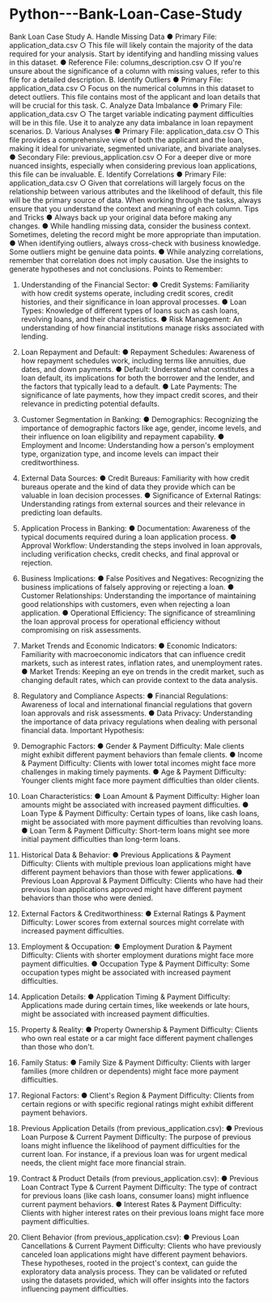 # Python---Bank-Loan-Case-Study
Bank Loan Case Study
A. Handle Missing Data
●	Primary File: application_data.csv
○	This file will likely contain the majority of the data required for your analysis. Start by identifying and handling missing values in this dataset.
●	Reference File: columns_description.csv
○	If you're unsure about the significance of a column with missing values, refer to this file for a detailed description.
B. Identify Outliers
●	Primary File: application_data.csv
○	Focus on the numerical columns in this dataset to detect outliers. This file contains most of the applicant and loan details that will be crucial for this task.
C. Analyze Data Imbalance
●	Primary File: application_data.csv
○	The target variable indicating payment difficulties will be in this file. Use it to analyze any data imbalance in loan repayment scenarios.
D. Various Analyses
●	Primary File: application_data.csv
○	This file provides a comprehensive view of both the applicant and the loan, making it ideal for univariate, segmented univariate, and bivariate analyses.
●	Secondary File: previous_application.csv
○	For a deeper dive or more nuanced insights, especially when considering previous loan applications, this file can be invaluable.
E. Identify Correlations
●	Primary File: application_data.csv
○	Given that correlations will largely focus on the relationship between various attributes and the likelihood of default, this file will be the primary source of data.
When working through the tasks, always ensure that you understand the context and meaning of each column.
Tips and Tricks
●	Always back up your original data before making any changes.
●	While handling missing data, consider the business context. Sometimes, deleting the record might be more appropriate than imputation.
●	When identifying outliers, always cross-check with business knowledge. Some outliers might be genuine data points.
●	While analyzing correlations, remember that correlation does not imply causation. Use the insights to generate hypotheses and not conclusions.
Points to Remember:
1. Understanding of the Financial Sector:
●	Credit Systems: Familiarity with how credit systems operate, including credit scores, credit histories, and their significance in loan approval processes.
●	Loan Types: Knowledge of different types of loans such as cash loans, revolving loans, and their characteristics.
●	Risk Management: An understanding of how financial institutions manage risks associated with lending.
2. Loan Repayment and Default:
●	Repayment Schedules: Awareness of how repayment schedules work, including terms like annuities, due dates, and down payments.
●	Default: Understand what constitutes a loan default, its implications for both the borrower and the lender, and the factors that typically lead to a default.
●	Late Payments: The significance of late payments, how they impact credit scores, and their relevance in predicting potential defaults.
3. Customer Segmentation in Banking:
●	Demographics: Recognizing the importance of demographic factors like age, gender, income levels, and their influence on loan eligibility and repayment capability.
●	Employment and Income: Understanding how a person's employment type, organization type, and income levels can impact their creditworthiness.
4. External Data Sources:
●	Credit Bureaus: Familiarity with how credit bureaus operate and the kind of data they provide which can be valuable in loan decision processes.
●	Significance of External Ratings: Understanding ratings from external sources and their relevance in predicting loan defaults.
5. Application Process in Banking:
●	Documentation: Awareness of the typical documents required during a loan application process.
●	Approval Workflow: Understanding the steps involved in loan approvals, including verification checks, credit checks, and final approval or rejection.
6. Business Implications:
●	False Positives and Negatives: Recognizing the business implications of falsely approving or rejecting a loan.
●	Customer Relationships: Understanding the importance of maintaining good relationships with customers, even when rejecting a loan application.
●	Operational Efficiency: The significance of streamlining the loan approval process for operational efficiency without compromising on risk assessments.
7. Market Trends and Economic Indicators:
●	Economic Indicators: Familiarity with macroeconomic indicators that can influence credit markets, such as interest rates, inflation rates, and unemployment rates.
●	Market Trends: Keeping an eye on trends in the credit market, such as changing default rates, which can provide context to the data analysis.
8. Regulatory and Compliance Aspects:
●	Financial Regulations: Awareness of local and international financial regulations that govern loan approvals and risk assessments.
●	Data Privacy: Understanding the importance of data privacy regulations when dealing with personal financial data.
Important Hypothesis:

1. Demographic Factors:
●	Gender & Payment Difficulty: Male clients might exhibit different payment behaviors than female clients.
●	Income & Payment Difficulty: Clients with lower total incomes might face more challenges in making timely payments.
●	Age & Payment Difficulty: Younger clients might face more payment difficulties than older clients.
2. Loan Characteristics:
●	Loan Amount & Payment Difficulty: Higher loan amounts might be associated with increased payment difficulties.
●	Loan Type & Payment Difficulty: Certain types of loans, like cash loans, might be associated with more payment difficulties than revolving loans.
●	Loan Term & Payment Difficulty: Short-term loans might see more initial payment difficulties than long-term loans.
3. Historical Data & Behavior:
●	Previous Applications & Payment Difficulty: Clients with multiple previous loan applications might have different payment behaviors than those with fewer applications.
●	Previous Loan Approval & Payment Difficulty: Clients who have had their previous loan applications approved might have different payment behaviors than those who were denied.
4. External Factors & Creditworthiness:
●	External Ratings & Payment Difficulty: Lower scores from external sources might correlate with increased payment difficulties.
5. Employment & Occupation:
●	Employment Duration & Payment Difficulty: Clients with shorter employment durations might face more payment difficulties.
●	Occupation Type & Payment Difficulty: Some occupation types might be associated with increased payment difficulties.
6. Application Details:
●	Application Timing & Payment Difficulty: Applications made during certain times, like weekends or late hours, might be associated with increased payment difficulties.
7. Property & Reality:
●	Property Ownership & Payment Difficulty: Clients who own real estate or a car might face different payment challenges than those who don't.
8. Family Status:
●	Family Size & Payment Difficulty: Clients with larger families (more children or dependents) might face more payment difficulties.
9. Regional Factors:
●	Client's Region & Payment Difficulty: Clients from certain regions or with specific regional ratings might exhibit different payment behaviors.
10. Previous Application Details (from previous_application.csv):
●	Previous Loan Purpose & Current Payment Difficulty: The purpose of previous loans might influence the likelihood of payment difficulties for the current loan. For instance, if a previous loan was for urgent medical needs, the client might face more financial strain.
11. Contract & Product Details (from previous_application.csv):
●	Previous Loan Contract Type & Current Payment Difficulty: The type of contract for previous loans (like cash loans, consumer loans) might influence current payment behaviors.
●	Interest Rates & Payment Difficulty: Clients with higher interest rates on their previous loans might face more payment difficulties.
12. Client Behavior (from previous_application.csv):
●	Previous Loan Cancellations & Current Payment Difficulty: Clients who have previously canceled loan applications might have different payment behaviors.
These hypotheses, rooted in the project's context, can guide the exploratory data analysis process. They can be validated or refuted using the datasets provided, which will offer insights into the factors influencing payment difficulties.

